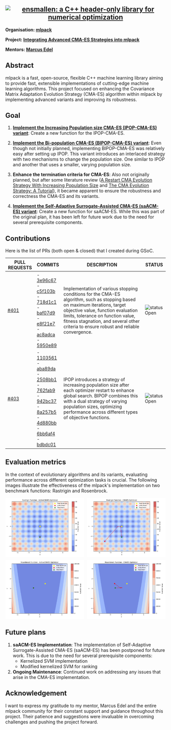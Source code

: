 <h2 align="center">
  <a href="http://ensmallen.org/"><img src="http://ensmallen.org/img/ensmallen_text.svg" style="background-color:rgba(0,0,0,0);" height=230 alt="ensmallen: a C++ header-only library for numerical optimization"></a>
</h2>

**Organisation: [mlpack](https://github.com/mlpack)**

**Project: [Integrating Advanced CMA-ES Strategies into mlpack](https://summerofcode.withgoogle.com/programs/2024/projects/Ktk40cAi)**

**Mentors: [Marcus Edel](https://github.com/zoq)**

## Abstract
mlpack is a fast, open-source, flexible C++ machine learning library aiming to provide fast, extensible implementations of cutting-edge machine learning algorithms.
This project focused on enhancing the Covariance Matrix Adaptation Evolution Strategy (CMA-ES) algorithm within mlpack by implementing advanced variants and improving its robustness.


## Goal

1. **[Implement the Increasing Population size CMA-ES (IPOP-CMA-ES) variant](http://www.cmap.polytechnique.fr/~nikolaus.hansen/cec2005ipopcmaes.pdf)**: Create a new function for the IPOP-CMA-ES.
  
2. **[Implement the Bi-population CMA-ES (BIPOP-CMA-ES) variant](https://dl.acm.org/doi/pdf/10.1145/1570256.1570333)**: Even though not initially planned, implementing BIPOP-CMA-ES was relatively easy after setting up IPOP. This variant introduces an interlaced strategy with two mechanisms to change the population size. One similar to IPOP and another that uses a smaller, varying population size.

3. **Enhance the termination criteria for CMA-ES**: Also not originally planned, but after some literature review ([A Restart CMA Evolution Strategy With Increasing Population Size](http://www.cmap.polytechnique.fr/~nikolaus.hansen/cec2005ipopcmaes.pdf) and [The CMA Evolution Strategy: A Tutorial](https://arxiv.org/pdf/1604.00772)), it became apparent to ensure the robustness and correctness the CMA-ES and its variants.

4. **[Implement the Self-Adaptive Surrogate-Assisted CMA-ES (saACM-ES) variant](https://arxiv.org/abs/1204.2356)**: Create a new function for saACM-ES. While this was part of the original plan, it has been left for future work due to the need for several prerequisite components.

## Contributions 

Here is the list of PRs (both open & closed) that I created during GSoC.

| PULL REQUESTS                                             | COMMITS                                                                                                                                                                                                                                                                                                                    | DESCRIPTION                                                                                                                                                                                                                                                                                        | STATUS         |
|-----------------------------------------------------------|----------------------------------------------------------------------------------------------------------------------------------------------------------------------------------------------------------------------------------------------------------------------------------------------------------------------------|----------------------------------------------------------------------------------------------------------------------------------------------------------------------------------------------------------------------------------------------------------------------------------------------------|----------------|
| [#401](https://github.com/mlpack/ensmallen/pull/401) | - [3e96c67](https://github.com/mlpack/ensmallen/commit/3e96c67f16a77df95ad70c36fdc46d21abb57be4) <br> - [c5f103b](https://github.com/mlpack/ensmallen/commit/c5f103b129a3251687b24ae34ed38e7e4e5f7cbe) <br> - [718d1c1](https://github.com/mlpack/ensmallen/commit/718d1c1f40db24c62430e624f2303761745f8f13) <br> - [baf07d9](https://github.com/mlpack/ensmallen/commit/baf07d93f94ef2c546f70452953aea883a7043a7) <br> - [e8f21e7](https://github.com/mlpack/ensmallen/commit/e8f21e719fa997bf11fb2345895161ae6482e687) <br> - [ac8adca](https://github.com/mlpack/ensmallen/commit/ac8adcaaefb0c03129112405d9b8252105e575bf) <br> - [5950e89](https://github.com/mlpack/ensmallen/commit/5950e89fe6a4ea68d45dba6f495de5603bcaf6ec) | Implementation of various stopping conditions for the CMA-ES algorithm, such as stopping based on maximum iterations, target objective value, function evaluation limits, tolerance on function value, fitness stagnation, and several other criteria to ensure robust and reliable convergence. | ![status](https://via.placeholder.com/15/00FF00/000000?text=+) Open |
| [#403](https://github.com/mlpack/ensmallen/pull/403) | - [1103561](https://github.com/mlpack/ensmallen/commit/1103561c731524fdc0710f9a506c20f7f40ece35) <br> - [aba89da](https://github.com/mlpack/ensmallen/commit/aba89da4a36960df1cc74113728c654a4bfff33f) <br> - [2508bb1](https://github.com/mlpack/ensmallen/commit/2508bb145a0381a0a52478755a70fed9b00c2fa4) <br> - [762fab9](https://github.com/mlpack/ensmallen/commit/762fab94c597eefc9cfb1e0b08b99fb30496d5eb) <br> - [942bc37](https://github.com/mlpack/ensmallen/commit/942bc371001cf45fc19377e5cb07a8fa4363243e) <br> - [8a257b5](https://github.com/mlpack/ensmallen/commit/8a257b5067889e59119601a87a5e707418596170) <br> - [4d880bb](https://github.com/mlpack/ensmallen/commit/4d880bb53be0345482f17d7642e2b2e52dc8bd92) <br> - [6bb6af4](https://github.com/mlpack/ensmallen/commit/6bb6af403949bf945a0e69853a1409d79321a666) <br> - [bdbdc01](https://github.com/mlpack/ensmallen/commit/bdbdc01cbb19503646eeddf58dde878671aa7284) | IPOP introduces a strategy of increasing population size after each optimizer restart to enhance global search. BIPOP combines this with a dual strategy of varying population sizes, optimizing performance across different types of objective functions.                                                                         | ![status](https://via.placeholder.com/15/00FF00/000000?text=+) Open |


## Evaluation metrics

In the context of evolutionary algorithms and its variants, evaluating performance across different optimization tasks is crucial. The following images illustrate the effectiveness of the mlpack's implementation on two benchmark functions: Rastrigin and Rosenbrock.

<div style="display: grid; grid-template-columns: 1fr 1fr; gap: 10px;">
    <img src="src/Rastrigin_ActiveCMAES.png" alt="Rastrigin Active CMA-ES" width="300">
    <img src="src/Rastrigin_CMAES.png" alt="Rastrigin CMA-ES" width="300">
    <img src="src/Rosenbrock_ActiveCMAES.png" alt="Rosenbrock Active CMA-ES" width="300">
    <img src="src/Rosenbrock_CMAES.png" alt="Rosenbrock CMA-ES" width="300">
</div>

## Future plans 
1. **saACM-ES Implementation**: The implementation of Self-Adaptive Surrogate-Assisted CMA-ES (saACM-ES) has been postponed for future work. This is due to the need for several prerequisite components:
   - Kernelized SVM implementation
   - Modified kernelized SVM for ranking
2. **Ongoing Maintenance**: Continued work on addressing any issues that arise in the CMA-ES implementation.

## Acknowledgement 
I want to express my gratitude to my mentor, Marcus Edel and the entire mlpack community for their constant support and guidance throughout this project. Their patience and suggestions were invaluable in overcoming challenges and pushing the project forward.